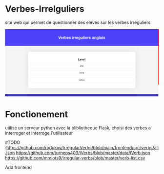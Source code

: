 # Verbes-Irrelguliers

site web qui permet de questionner des eleves sur les verbes irreguliers


![](./assets/image.png)


# Fonctionement

utilise un serveur python avec la blibliotheque Flask, choisi des verbes a interroger et interroge l'utilisateur

#TODO :https://github.com/rodukov/IrregularVerbs/blob/main/frontend/src/verbs/all.json
https://github.com/turneps403/iVerbs/blob/master/data/iVerb.json
https://github.com/mmiots9/irregular-verbs/blob/master/verb-list.csv

Add frontend
